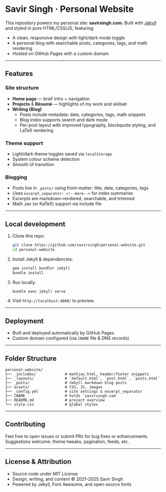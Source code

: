 # Savir Singh · Personal Website

This repository powers my personal site: **savirsingh.com**. Built with [Jekyll](https://jekyllrb.com/) and styled in pure HTML/CSS/JS, featuring:

- A clean, responsive design with light/dark mode toggle  
- A personal blog with searchable posts, categories, tags, and math rendering  
- Hosted on GitHub Pages with a custom domain

---

## Features

### Site structure

- **Home page** — brief intro + navigation  
- **Projects** & **Résumé** — highlights of my work and skillset  
- **Writing (Blog)**  
  - Posts include metadata: date, categories, tags, math snippets  
  - Blog index supports search and dark mode  
  - Per-post layout with improved typography, blockquote styling, and LaTeX rendering

### Theme support

- Light/dark theme toggles saved via `localStorage`  
- System colour scheme detection  
- Smooth UI transition

### Blogging

- Posts live in `_posts/` using front-matter: title, date, categories, tags  
- Uses `excerpt_separator: <!--more-->` for index summaries  
- Excerpts are markdown-rendered, searchable, and trimmed  
- Math Jax (or KaTeX) support via include file

---

## Local development

1. Clone this repo:  
   ```bash
   git clone https://github.com/savirsingh/personal-website.git
   cd personal-website
   ```
2. Install Jekyll & dependencies:
   ```bash
   gem install bundler jekyll
   bundle install
   ```
3. Run locally:
   ```bash
   bundle exec jekyll serve
   ```
4. Visit `http://localhost:4000/` to preview.

---

## Deployment
- Built and deployed automatically by GitHub Pages
- Custom domain configured (via `CNAME` file & DNS records)

---

## Folder Structure
```
personal-website/
├── _includes/             # mathjax.html, header/footer snippets
├── _layouts/              # `default.html`, `post.html`, `posts.html`
├── _posts/                # Jekyll markdown blog posts
├── assets/                # CSS, JS, images
├── _config.yml            # site settings & excerpt_separator
├── CNAME                  # holds `savirsingh.com`
├── README.md              # project overview
└── style.css              # global styles
```

---

## Contributing
Feel free to open issues or submit PRs for bug fixes or enhancements. Suggestions welcome: theme tweaks, pagination, feeds, etc.

---

## License & Attribution
- Source code under MIT License
- Design, writing, and content © 2021–2025 Savir Singh
- Powered by Jekyll, Font Awesome, and open-source fonts

